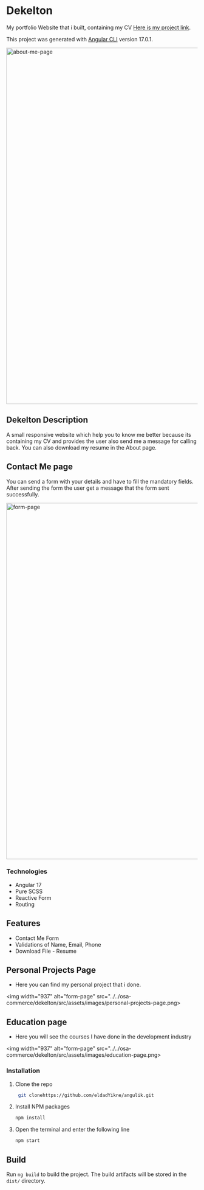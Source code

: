 # Dekelton

My portfolio Website that i built, containing my CV [Here is my project link](https://dekelton.onrender.com/ "Dekelton link").

This project was generated with [Angular CLI](https://github.com/angular/angular-cli) version 17.0.1.

<img width="937" alt="about-me-page" src="../dekelton//src/assets/images/about-me-page.png">

## Dekelton Description

A small responsive website which help you to know me better because its containing my CV and provides the user also send me a message for calling back.
You can also download my resume in the About page.

## Contact Me page

You can send a form with your details and have to fill the mandatory fields.
After sending the form the user get a message that the form sent successfully.

<img width="937" alt="form-page" src="../dekelton//src/assets/images/contact-me-page.png">

### Technologies

- Angular 17
- Pure SCSS
- Reactive Form
- Routing

## Features

- Contact Me Form
- Validations of Name, Email, Phone
- Download File - Resume

## Personal Projects Page

- Here you can find my personal project that i done.

<img width="937" alt="form-page" src="../../osa-commerce/dekelton/src/assets/images/personal-projects-page.png>

## Education page

- Here you will see the courses I have done in the development industry

<img width="937" alt="form-page" src="../../osa-commerce/dekelton/src/assets/images/education-page.png>

### Installation

1. Clone the repo

   ```sh
    git clonehttps://github.com/eldadYikne/angulik.git

   ```

2. Install NPM packages
   ```sh
   npm install
   ```
3. Open the terminal and enter the following line

   ```js
   npm start
   ```

## Build

Run `ng build` to build the project. The build artifacts will be stored in the `dist/` directory.
